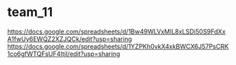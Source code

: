 # team_11
https://docs.google.com/spreadsheets/d/1Bw49WLVxMIL8xLSDi50S9FdXxA1fwUy6EWQZ2XZJQCk/edit?usp=sharing
https://docs.google.com/spreadsheets/d/1YZPKh0vkX4xkBWCX6J57PsCRK1co6gfWTQFsUF4ItjI/edit?usp=sharing
